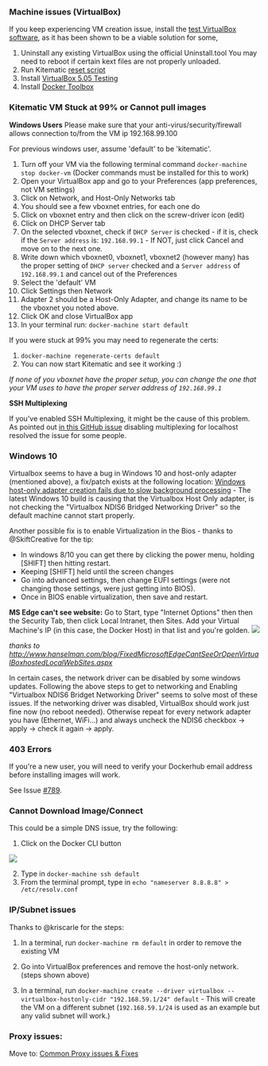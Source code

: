 ### Machine issues (VirtualBox)
If you keep experiencing VM creation issue, install the [test VirtualBox software](https://www.virtualbox.org/wiki/Testbuilds), as it has been shown to be a viable solution for some, 

1. Uninstall any existing VirtualBox using the official Uninstall.tool You may need to reboot if certain kext files are not properly unloaded.
2. Run Kitematic [reset script](https://github.com/kitematic/kitematic/blob/master/util/reset)
3. Install [VirtualBox 5.05 Testing](https://www.virtualbox.org/wiki/Testbuilds) 
4. Install [Docker Toolbox](https://www.docker.com/toolbox)

### Kitematic VM Stuck at 99% or Cannot pull images

**Windows Users** Please make sure that your anti-virus/security/firewall allows connection to/from the VM ip 192.168.99.100

For previous windows user, assume 'default' to be 'kitematic'. 

1. Turn off your VM via the following terminal command `docker-machine stop docker-vm` (Docker commands must be installed for this to work)
2. Open your VirtualBox app and go to your Preferences (app preferences, not VM settings)
3. Click on Network, and Host-Only Networks tab
4. You should see a few vboxnet entries, for each one do
  1. Click on vboxnet entry and then click on the screw-driver icon (edit)
  2. Click on DHCP Server tab
  3. On the selected vboxnet, check if `DHCP Server` is checked - if it is, check if the `Server address` is: `192.168.99.1` - If NOT, just click Cancel and move on to the next one.
5. Write down which vboxnet0, vboxnet1, vboxnet2 (however many) has the proper setting of `DHCP server` checked and a `Server address` of `192.168.99.1` and cancel out of the Preferences
6. Select the 'default' VM
7. Click Settings then Network
8. Adapter 2 should be a Host-Only Adapter, and change its name to be the vboxnet you noted above.
9. Click OK and close VirtualBox app
10. In your terminal run: `docker-machine start default` 

If you were stuck at 99% you may need to regenerate the certs:

1. `docker-machine regenerate-certs default`
2.  You can now start Kitematic and see it working :)

_If none of you vboxnet have the proper setup, you can change the one that your VM uses to have the proper server address of `192.168.99.1`_

**SSH Multiplexing**

If you've enabled SSH Multiplexing, it might be the cause of this problem.  As pointed out [in this GitHub issue](https://github.com/kitematic/kitematic/issues/386#issuecomment-130421161) disabling multiplexing for localhost resolved the issue for some people.

### Windows 10

Virtualbox seems to have a bug in Windows 10 and host-only adapter (mentioned above), a fix/patch exists at the following location: [Windows host-only adapter creation fails due to slow background processing](https://www.virtualbox.org/ticket/14040) - The latest Windows 10 build is causing that the Virtualbox Host Only adapter, is not checking the "Virtualbox NDIS6 Bridged Networking Driver" so the default machine cannot start properly.

Another possible fix is to enable Virtualization in the Bios - thanks to @SkiftCreative for the tip:
* In windows 8/10 you can get there by clicking the power menu, holding [SHIFT] then hitting restart. 
* Keeping [SHIFT] held until the screen changes
* Go into advanced settings, then change EUFI settings (were not changing those settings, were just getting into BIOS).
* Once in BIOS enable virtualization, then save and restart.

**MS Edge can't see website:**
Go to Start, type "Internet Options" then then the Security Tab, then click Local Intranet, then Sites. Add your Virtual Machine's IP (in this case, the Docker Host) in that list and you're golden.
![](http://www.hanselman.com/blog/content/binary/Windows-Live-Writer/How-to-get-Microsoft-Edge-to-see-your-Vi_FDE5/image_3.png)

_thanks to http://www.hanselman.com/blog/FixedMicrosoftEdgeCantSeeOrOpenVirtualBoxhostedLocalWebSites.aspx_

In certain cases, the network driver can be disabled by some windows updates.
Following the above steps to get to networking and Enabling "Virtualbox NDIS6 Bridget Networking Driver" seems to solve most of these issues.
If the networking driver was disabled, VirtualBox should work just fine now (no reboot needed). Otherwise repeat for every network adapter you have (Ethernet, WiFi...) and always uncheck the NDIS6 checkbox -> apply -> check it again -> apply.





### 403 Errors

If you're a new user, you will need to verify your Dockerhub email address before installing images will work.

See Issue [#789](https://github.com/kitematic/kitematic/issues/789).

### Cannot Download Image/Connect
This could be a simple DNS issue, try the following:

1. Click on the Docker CLI button 

![](https://cloud.githubusercontent.com/assets/3325447/7950182/0ae55b3c-094c-11e5-859b-3acf43df7c34.png)

2. Type in `docker-machine ssh default`
3. From the terminal prompt, type in `echo "nameserver 8.8.8.8" > /etc/resolv.conf`


### IP/Subnet issues

Thanks to @kriscarle for the steps:

1) In a terminal, run `docker-machine rm default` in order to remove the existing VM

2) Go into VirtualBox preferences and remove the host-only network. (steps shown above)

3) In a terminal, run `docker-machine create --driver virtualbox --virtualbox-hostonly-cidr "192.168.59.1/24" default` - This will create the VM on a different subnet (`192.168.59.1/24` is used as an example but any valid subnet will work.)

### Proxy issues:
Move to: [Common Proxy issues & Fixes](https://github.com/kitematic/kitematic/wiki/Common-Proxy-Issues-&-Fixes)